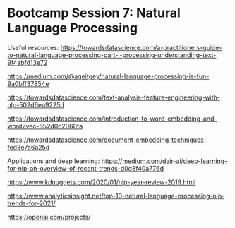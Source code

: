 # Bootcamp Session 7: Natural Language Processing

Useful resources:
https://towardsdatascience.com/a-practitioners-guide-to-natural-language-processing-part-i-processing-understanding-text-9f4abfd13e72

https://medium.com/@ageitgey/natural-language-processing-is-fun-9a0bff37854e

https://towardsdatascience.com/text-analysis-feature-engineering-with-nlp-502d6ea9225d

https://towardsdatascience.com/introduction-to-word-embedding-and-word2vec-652d0c2060fa

https://towardsdatascience.com/document-embedding-techniques-fed3e7a6a25d

Applications and deep learning:
https://medium.com/dair-ai/deep-learning-for-nlp-an-overview-of-recent-trends-d0d8f40a776d

https://www.kdnuggets.com/2020/01/nlp-year-review-2019.html

https://www.analyticsinsight.net/top-10-natural-language-processing-nlp-trends-for-2021/

https://openai.com/projects/
